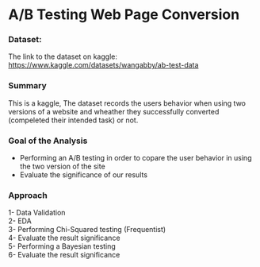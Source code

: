 # A/B Testing Web Page Conversion

### Dataset:
The link to the dataset on kaggle:\
https://www.kaggle.com/datasets/wangabby/ab-test-data

### Summary
This is a kaggle, The dataset records the users behavior when using two versions of a website and wheather they successfully converted (compeleted their intended task) or not.

### Goal of the Analysis
* Performing an A/B testing in order to copare the user behavior in using the two version of the site
* Evaluate the significance of our results

### Approach
1- Data Validation\
2- EDA\
3- Performing Chi-Squared testing (Frequentist)\
4- Evaluate the result significance\
5- Performing a Bayesian testing<br/>
6- Evaluate the result significance


